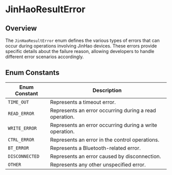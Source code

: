# JinHaoResultError

## Overview

The `JinHaoResultError` enum defines the various types of errors that can occur during operations involving JinHao devices. These errors provide specific details about the failure reason, allowing developers to handle different error scenarios accordingly.

## Enum Constants

| Enum Constant  | Description                                      |
|----------------|--------------------------------------------------|
| `TIME_OUT`     | Represents a timeout error.                      |
| `READ_ERROR`   | Represents an error occurring during a read operation. |
| `WRITE_ERROR`  | Represents an error occurring during a write operation. |
| `CTRL_ERROR`   | Represents an error in the control operations.   |
| `BT_ERROR`     | Represents a Bluetooth-related error.            |
| `DISCONNECTED` | Represents an error caused by disconnection.     |
| `OTHER`        | Represents any other unspecified error.         |
